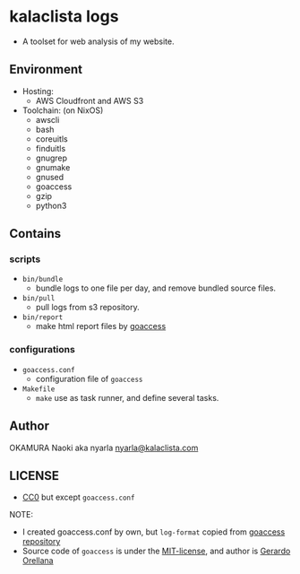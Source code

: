 # kalaclista logs

- A toolset for web analysis of my website.

## Environment

- Hosting:
  - AWS Cloudfront and AWS S3
- Toolchain: (on NixOS)
  - awscli
  - bash
  - coreuitls
  - finduitls
  - gnugrep
  - gnumake
  - gnused
  - goaccess
  - gzip
  - python3

## Contains

### scripts

- `bin/bundle`
  - bundle logs to one file per day, and remove bundled source files.
- `bin/pull`
  - pull logs from s3 repository.
- `bin/report`
  - make html report files by [goaccess](https://goaccess.io/)

### configurations

- `goaccess.conf`
  - configuration file of `goaccess`
- `Makefile`
  - `make` use as task runner, and define several tasks.

## Author

OKAMURA Naoki aka nyarla <nyarla@kalaclista.com>

## LICENSE

- [CC0](https://creativecommons.org/share-your-work/public-domain/cc0) but except `goaccess.conf`

NOTE:

- I created goaccess.conf by own, but `log-format` copied from [goaccess repository](https://github.com/allinurl/goaccess/blob/master/config/goaccess.conf#L83)
- Source code of `goaccess` is under the [MIT-license](https://github.com/allinurl/goaccess/blob/master/COPYING), and author is [Gerardo Orellana](https://github.com/allinurl)
